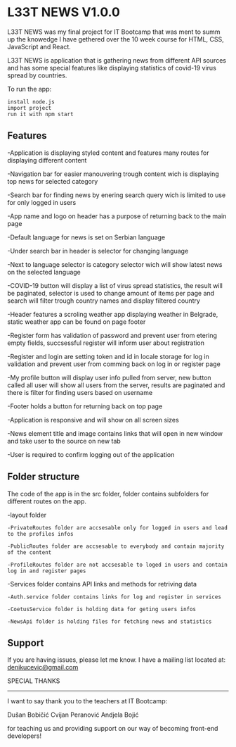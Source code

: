 L33T NEWS V1.0.0
================

L33T NEWS was my final project for IT Bootcamp that was ment to summ up the knowedge I have gethered over the 10 week course for HTML, CSS, JavaScript and React.

L33T NEWS is application that is gathering news from different API sources and has some special features like displaying statistics of covid-19 virus spread by countries.

To run the app:

    install node.js
    import project
    run it with npm start

Features
--------

-Application is displaying styled content and features many routes for displaying different content

-Navigation bar for easier manouvering trough content wich is displaying top news for selected category

-Search bar for finding news by enering search query wich is limited to use for only logged in users

-App name and logo on header has a purpose of returning back to the main page

-Default language for news is set on Serbian language

-Under search bar in header is selector for changing language

-Next to language selector is category selector wich will show latest news on the selected language

-COVID-19 button will display a list of virus spread statistics, the result will be paginated, selector is used to change amount of items per page and search will filter trough country names and display filtered country

-Header features a scroling weather app displaying weather in Belgrade, static weather app can be found on page footer

-Register form has validation of password and prevent user from etering empty fields, succsessful register will inform user about registration

-Register and login are setting token and id in locale storage for log in validation and prevent user from comming back on log in or register page

-My profile button will display user info pulled from server, new button called all user will show all users from the server, results are paginated and there is filter for finding users based on username

-Footer holds a button for returning back on top page

-Application is responsive and will show on all screen sizes

-News element title and image contains links that will open in new window and take user to the source on new tab

-User is required to confirm logging out of the application



Folder structure
----------------

The code of the app is in the src folder, folder contains subfolders for different routes on the app. 

-layout folder

    -PrivateRoutes folder are accsesable only for logged in users and lead to the profiles infos

    -PublicRoutes folder are accsesable to everybody and contain majority of the content

    -ProfileRoutes folder are not accsesable to loged in users and contain log in and register pages 

-Services folder contains API links and methods for retriving data

    -Auth.service folder contains links for log and register in services

    -CoetusService folder is holding data for geting users infos

    -NewsApi folder is holding files for fetching news and statistics

Support
-------

If you are having issues, please let me know.
I have a mailing list located at: denikucevic@gmail.com

SPECIAL THANKS
**************

I want to say thank you to the teachers at IT Bootcamp:

Dušan Bobičić
Cvijan Peranović
Andjela Bojić

for teaching us and providing support on our way of becoming front-end developers!
